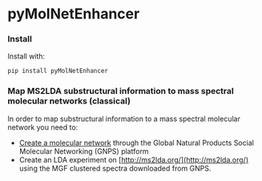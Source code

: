 # pyMolNetEnhancer

### Install

Install with:

 `pip install pyMolNetEnhancer`
 
 
### Map MS2LDA substructural information to mass spectral molecular networks (classical)
 
In order to map substructural information to a mass spectral molecular network you need to:
 
* [Create a molecular network](https://ccms-ucsd.github.io/GNPSDocumentation/quickstart/) through the Global Natural Products Social Molecular Networking (GNPS) platform
* Create an LDA experiment on [http://ms2lda.org/](http://ms2lda.org/) using the MGF clustered spectra downloaded from GNPS.
 
